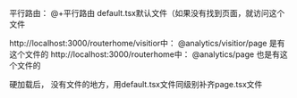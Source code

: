 平行路由：
@+平行路由
default.tsx默认文件（如果没有找到页面，就访问这个文件

http://localhost:3000/routerhome/visitior中：
@analytics/visitior/page  是有这个文件的
http://localhost:3000/routerhome中：
@analytics/page  也是有这个文件的

硬加载后，
没有文件的地方，用default.tsx文件同级别补齐page.tsx文件
